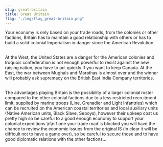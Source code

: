```yaml
---
slug: great-britain
title: Great Britain
flag: "./img/flag_great-britain.png"
---
```


Your economy is only based on your trade roads, from the colonies or other factions, Britain has to maintain a good relationship with others or has to build a solid colonial Imperialism in danger since the American Revolution. 

<br>At the West, the United States are a danger for the American colonies and Iroquois confederation is not enough powerful to resist against the new raising nation, you have to act quickly if you want to keep Canada. At the East, the war between Mughals and Marathas is almost over and the winner will probably ask supremacy on the British East India Company territories.

<br>The advantages playing Britain is the possibility of a larger colonial roster compared to the other colonial factions due to a less restricted recruitment limit, supplied by marine troops (Line, Grenadier and Light Infantries) which can be recruited on the American coastal territories and local auxiliary units (Native American units, Black Slave, Sepoys), however their upkeep cost us pretty high so be careful to a good enough economy to support your colonial expeditions.\n\nIf one your trade road is blocked you will have the chance to review the economic issues from the original IS (in clear it will be difficult not to have a game over), so be careful to secure those and to have good diplomatic relations with the other factions... 